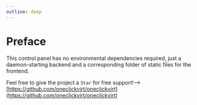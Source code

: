 ```yaml
---
outline: deep
---
```


# Preface

This control panel has no environmental dependencies required, just a daemon-starting backend and a corresponding folder of static files for the frontend.

Feel free to give the project a ```Star``` for free support!-->[https://github.com/oneclickvirt/oneclickvirt](https://github.com/oneclickvirt/oneclickvirt)